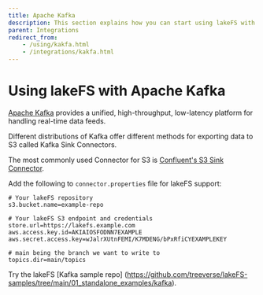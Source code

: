 ```yaml
---
title: Apache Kafka
description: This section explains how you can start using lakeFS with Kafka using Confluent’s S3 Sink Connector.
parent: Integrations
redirect_from: 
    - /using/kakfa.html
    - /integrations/kakfa.html
---
```


# Using lakeFS with Apache Kafka

[Apache Kafka](https://kafka.apache.org/) provides a unified, high-throughput, low-latency platform for handling real-time data feeds.

Different distributions of Kafka offer different methods for exporting data to S3 called Kafka Sink Connectors.

The most commonly used Connector for S3 is [Confluent's S3 Sink Connector](https://docs.confluent.io/current/connect/kafka-connect-s3/index.html).

Add the following to `connector.properties` file for lakeFS support:

```properties
# Your lakeFS repository
s3.bucket.name=example-repo

# Your lakeFS S3 endpoint and credentials
store.url=https://lakefs.example.com
aws.access.key.id=AKIAIOSFODNN7EXAMPLE
aws.secret.access.key=wJalrXUtnFEMI/K7MDENG/bPxRfiCYEXAMPLEKEY

# main being the branch we want to write to
topics.dir=main/topics 
```
Try the lakeFS [Kafka sample repo] (https://github.com/treeverse/lakeFS-samples/tree/main/01_standalone_examples/kafka). 
